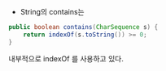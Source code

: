 - String의 contains는
```java
public boolean contains(CharSequence s) {  
    return indexOf(s.toString()) >= 0;  
}
```

내부적으로 indexOf 를 사용하고 있다.

